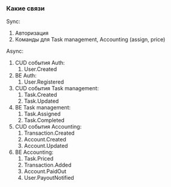### Какие связи
Sync:
1. Авторизация
2. Команды для Task management, Accounting (assign, price)

Async:
1. CUD события Auth:
   1. User.Created
2. BE Auth:
   1. User.Registered
3. СUD события Task management:
   1. Task.Created
   2. Task.Updated
4. BE Task management:
   1. Task.Assigned
   2. Task.Completed
5. СUD события Accounting:
   1. Transaction.Created
   2. Account.Created
   3. Account.Updated
6. BE Accounting:
   1. Task.Priced
   2. Transaction.Added
   3. Account.PaidOut
   4. User.PayoutNotified